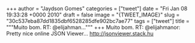 
+++
author = "Jaydson Gomes"
categories = ["tweet"]
date = "Fri Jan 08 19:33:28 +0000 2010"
draft = false
image = "{TWEET_IMAGE}"
slug = "30c537eba87dd1835dbf6528285dfe902bc7ae77"
tags = ["tweet"]
title = """Muito bom. RT: @elijahman..."""
+++
Muito bom. RT: @elijahmanor: Pretty nice online JSON Viewer... http://jsonviewer.stack.hu
